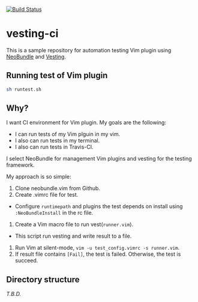 [![Build Status](https://travis-ci.org/Quramy/vesting-ci.svg?branch=master)](https://travis-ci.org/Quramy/vesting-ci)
# vesting-ci

This is a sample repository for automation testing Vim plugin using [NeoBundle](https://github.com/Shougo/neobundle.vim) and [Vesting](https://github.com/Shougo/vesting).

## Running test of Vim plugin

```bash
sh runtest.sh
```

## Why?

I want CI environment for Vim plugin.
My goals are the following:

* I can run tests of my Vim plguin in my vim.
* I also can run tests in my terminal.
* I also can run tests in Travis-CI.

I select NeoBundle for management Vim plugins and vesting for the testing framework.

My approach is so simple:

1. Clone neobundle.vim from Github.
1. Create .vimrc file for test.
 * Configure `runtimepath` and plugins the test depends on install using `:NeoBundleInstall` in the rc file.
1. Create a Vim macro file to run vest(`runner.vim`).
 * This script run vesting and write result to a file.
1. Run Vim at silent-mode, `vim -u test_config.vimrc -s runner.vim`.
1. If result file contains `[Fail]`, the test is failed. Otherwise, the test is succeed.


## Directory structure

*T.B.D.*


